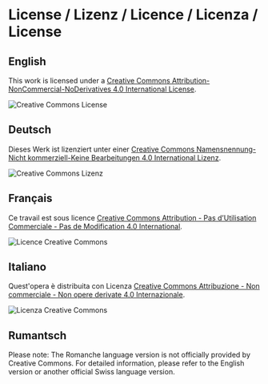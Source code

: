 # License / Lizenz / Licence / Licenza / License

## English

This work is licensed under a [Creative Commons Attribution-NonCommercial-NoDerivatives 4.0 International License](http://creativecommons.org/licenses/by-nc-nd/4.0/deed.en).

![Creative Commons License](https://i.creativecommons.org/l/by-nc-nd/4.0/88x31.png)

## Deutsch

Dieses Werk ist lizenziert unter einer [Creative Commons Namensnennung-Nicht kommerziell-Keine Bearbeitungen 4.0 International Lizenz](http://creativecommons.org/licenses/by-nc-nd/4.0/deed.de).

![Creative Commons Lizenz](https://i.creativecommons.org/l/by-nc-nd/4.0/88x31.png)

## Français

Ce travail est sous licence [Creative Commons Attribution - Pas d’Utilisation Commerciale - Pas de Modification 4.0 International](http://creativecommons.org/licenses/by-nc-nd/4.0/deed.fr).

![Licence Creative Commons](https://i.creativecommons.org/l/by-nc-nd/4.0/88x31.png)

## Italiano

Quest'opera è distribuita con Licenza [Creative Commons Attribuzione - Non commerciale - Non opere derivate 4.0 Internazionale](http://creativecommons.org/licenses/by-nc-nd/4.0/deed.it).

![Licenza Creative Commons](https://i.creativecommons.org/l/by-nc-nd/4.0/88x31.png)

## Rumantsch

Please note: The Romanche language version is not officially provided by Creative Commons. For detailed information, please refer to the English version or another official Swiss language version.


